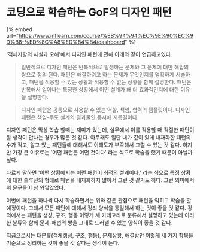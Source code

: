 # 코딩으로 학습하는 GoF의 디자인 패턴

{% embed url="https://www.inflearn.com/course/%EB%94%94%EC%9E%90%EC%9D%B8-%ED%8C%A8%ED%84%B4/dashboard" %}

'객체지향의 사실과 오해'에서 디자인 패턴에 관해 아래와 같이 언급하고있다.

> 일반적으로 디자인 패턴은 반복적으로 발생하는 문제와 그 문제에 대한 해법의 쌍으로 정의 된다. 패턴은 해결하려고 하는 문제가 무엇인지를 명확하게 서술하고, 패턴을 적용할 수 있는 상황과 적용할 수 없는 상황을 함께 설명한다. 패턴은 반복해서 일어나는 특정한 상황에서 어떤 설계가 왜 더 효과적인지에 대한 이유을 설명한다.

> 디자인 패턴은 공통으로 사용할 수 있는 역할, 책임, 협력의 템플릿이다. 디자인 패턴은 책임-주도 설계의 결과물인 동시에 지름길이다.

디자인 패턴은 막상 학습 할때는 재미가 있는데, 실무에서 이를 적용할 때 적절한 패턴이 잘 생각이 안나는 경우가 많은 것 같다. 아무래도 일단 내가 깊이 있게 내재화한 패턴의 수가 적고, 알고 있는 패턴들에 대해서도 이해도가 부족해서 그럴 수 있는 것 같다. 하지만 가장 큰 이유로는 '어떤 패턴은 어떤 것이다' 라는 식으로 학습을 했기 때문이 아닐까 싶다.

다르게 말하면 '어떤 상황에서는 이런 패턴이 최적의 설계이다.' 라는 식으로 특정 상황에 대한 솔루션의 형태로 패턴을 내재화하지 않아서 그런 것 같기도 하다. 그런 의미에서 위 문구들이 참 와닿았었다.

이번에 패턴을 하나씩 다시 학습하면서는 위와 같은 관점으로 패턴을 익히고 학습을 할 예정이다. 그래서 모든 패턴에 대해서 정리 양식을 통일해서 하는 것이 좋을 것 같다. 강의에서는 패턴을 생성, 구조, 행동 이렇게 세 카테고리로 분류해서 설명하고 있는데 이러한 분류와 함께 문제-해법의 쌍을 그대로 드러낼 수 있는 양식이 좋을 것 같다.

지금으로서는 대분류(객체생성, 구조, 행동), 문제상황, 해결방안 이렇게 세 가지 항목을 기준으로 정리하는 것이 좋을 것 같다는 생각이 든다.
